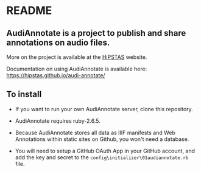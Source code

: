 # README

## AudiAnnotate is a project to publish and share annotations on audio files. 
More on the project is available at the [HiPSTAS](http://hipstas.org/audiannotate/) website.

Documentation on using AudiAnnotate is available here: https://hipstas.github.io/audi-annotate/

## To install

* If you want to run your own AudiAnnotate server, clone this repository. 

* AudiAnnotate requires ruby-2.6.5.

* Because AudiAnnotate stores all data as IIIF manifests and Web Annotations within static sites on Github, you won't need a database. 

* You will need to setup a GitHub OAuth App in your GitHub account, and add the key and secret to the `config\initializer\01audiannotate.rb` file.

